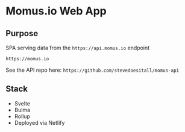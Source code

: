 # Momus.io Web App

## Purpose

SPA serving data from the `https://api.momus.io` endpoint

`https://momus.io`

See the API repo here: `https://github.com/stevedoesitall/momus-api`

## Stack

- Svelte
- Bulma
- Rollup
- Deployed via Netlify
